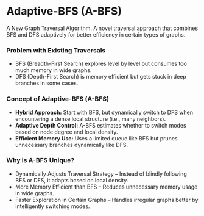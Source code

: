 # Adaptive-BFS (A-BFS)
A New Graph Traversal Algorithm. A novel traversal approach that combines BFS and DFS adaptively for better efficiency in certain types of graphs.

### Problem with Existing Traversals
- BFS (Breadth-First Search) explores level by level but consumes too much memory in wide graphs.
- DFS (Depth-First Search) is memory efficient but gets stuck in deep branches in some cases.
### Concept of Adaptive-BFS (A-BFS)
- **Hybrid Approach:** Start with BFS, but dynamically switch to DFS when encountering a dense local structure (i.e., many neighbors).
- **Adaptive Depth Control:** A-BFS estimates whether to switch modes based on node degree and local density.
- **Efficient Memory Use:** Uses a limited queue like BFS but prunes unnecessary branches dynamically like DFS.

### Why is A-BFS Unique?
- Dynamically Adjusts Traversal Strategy – Instead of blindly following BFS or DFS, it adapts based on local density.
- More Memory Efficient than BFS – Reduces unnecessary memory usage in wide graphs.
- Faster Exploration in Certain Graphs – Handles irregular graphs better by intelligently switching modes.
